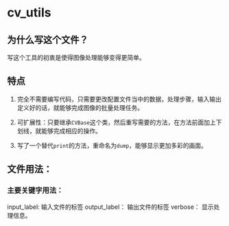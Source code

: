# cv_utils

## 为什么写这个文件？

写这个工具的初衷是使得图像处理能够变得更简单。

## 特点

1. 完全不需要编写代码，只需要更改配置文件当中的数据，处理步骤，输入输出定义好的话，就能够完成图像的批量处理任务。

2. 可扩展性：只要继承`CVBase`这个类，然后重写需要的方法，在方法前面加上下划线，就能够完成相应的操作。

3. 写了一个替代`print`的方法，重命名为`dump`，能够显示更加多彩的画面。

## 文件用法：

### 主要关键字用法：

input_label:    输入文件的标签
output_label：  输出文件的标签
verbose：       显示处理信息。